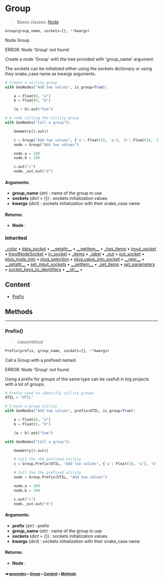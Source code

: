 # Group

> Bases classes: [Node](geono-node.md#node)

``` python
Group(group_name, sockets={}, **kwargs)
```

Node Group

ERROR: Node 'Group' not found

Create a node 'Group' with the tree provided with 'group_name' argument.

The sockets can be initialized either using the sockets dictionary or using they snake_case name
as kwargs arguments.

``` python
# Create a utility group
with GeoNodes("Add two values", is_group=True):

    a = Float(0, "a")
    b = Float(0, "b")

    (a + b).out("Sum")

# A node calling the utility group
with GeoNodes("Call a group"):

    Geometry().out()

    c = Group("Add two values", {'a': Float(10, 'a'), 'b': Float(10, 'b')}).sum
    node = Group("Add two values")

    node.a = 100
    node.b = 200

    c.out("c")
    node._out.out("d")
```

#### Arguments:
- **group_name** (_str_) : name of the group to use
- **sockets** (_dict_ = {}) : sockets initialization values
- **kwargs** (_dict_) : sockets  initialization with their snake_case name



#### Returns:
- **Node** : 

### Inherited

[\_color](geono-node.md#_color) :black_small_square: [data_socket](geono-node.md#data_socket) :black_small_square: [\_\_getattr__](geono-node.md#__getattr__) :black_small_square: [\_\_getitem__](geono-node.md#__getitem__) :black_small_square: [\_has_items](geono-node.md#_has_items) :black_small_square: [inout_socket](geono-node.md#inout_socket) :black_small_square: [InputNodeSocket](geono-node.md#inputnodesocket) :black_small_square: [in_socket](geono-node.md#in_socket) :black_small_square: [\_items](geono-node.md#_items) :black_small_square: [\_label](geono-node.md#_label) :black_small_square: [\_out](geono-node.md#_out) :black_small_square: [out_socket](geono-node.md#out_socket) :black_small_square: [plug_node_into](geono-node.md#plug_node_into) :black_small_square: [plug_selection](geono-node.md#plug_selection) :black_small_square: [plug_value_into_socket](geono-node.md#plug_value_into_socket) :black_small_square: [\_\_repr__](geono-node.md#__repr__) :black_small_square: [\_\_setattr__](geono-node.md#__setattr__) :black_small_square: [set_input_sockets](geono-node.md#set_input_sockets) :black_small_square: [\_\_setitem__](geono-node.md#__setitem__) :black_small_square: [\_set_items](geono-node.md#_set_items) :black_small_square: [set_parameters](geono-node.md#set_parameters) :black_small_square: [socket_keys_to_identifiers](geono-node.md#socket_keys_to_identifiers) :black_small_square: [\_\_str__](geono-node.md#__str__) :black_small_square:

## Content

- [Prefix](geono-group.md#prefix)

## Methods



----------
### Prefix()

> classmethod

``` python
Prefix(prefix, group_name, sockets={}, **kwargs)
```

Call a Group with a prefixed named.

ERROR: Node 'Group' not found

Using a prefix for groups of the same type can be usefull in big projects with
a lot of groups.

``` python
# Prefix used to identifiy utility groups
UTIL = "UTIL"

# Create a group utility
with GeoNodes("Add two values", prefix=UTIL, is_group=True):

    a = Float(0, "a")
    b = Float(0, "b")

    (a + b).out("Sum")

with GeoNodes("Call a group"):

    Geometry().out()

    # Call the the prefixed utility
    c = Group.Prefix(UTIL, "Add two values", {'a': Float(10, 'a'), 'b': Float(10, 'b')}).sum

    # Call the the prefixed utility
    node = Group.Prefix(UTIL, "Add two values")

    node.a = 100
    node.b = 200

    c.out("c")
    node._out.out("d")
```

#### Arguments:
- **prefix** (_str_) : prefix
- **group_name** (_str_) : name of the group to use
- **sockets** (_dict_ = {}) : sockets initialization values
- **kwargs** (_dict_) : sockets  initialization with their snake_case name



#### Returns:
- **Node** :

##### <sub>:arrow_right: [geonodes](index.md#geonodes) :black_small_square: [Group](geono-group.md#group) :black_small_square: [Content](geono-group.md#content) :black_small_square: [Methods](geono-group.md#methods)</sub>